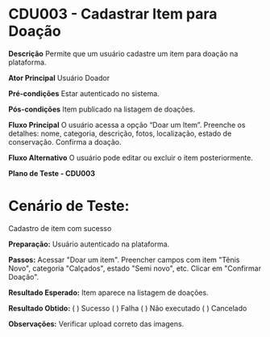 # CDU003 - Cadastrar Item para Doação

**Descrição**
Permite que um usuário cadastre um item para doação na plataforma.

**Ator Principal**
Usuário Doador

**Pré-condições**
Estar autenticado no sistema.

**Pós-condições**
Item publicado na listagem de doações.

**Fluxo Principal**
O usuário acessa a opção “Doar um Item”.
Preenche os detalhes: nome, categoria, descrição, fotos, localização, estado de conservação.
Confirma a doação.

**Fluxo Alternativo**
O usuário pode editar ou excluir o item posteriormente.

**Plano de Teste - CDU003**

# Cenário de Teste:

Cadastro de item com sucesso

**Preparação:**
Usuário autenticado na plataforma.

**Passos:**
Acessar "Doar um item".
Preencher campos com item "Tênis Novo", categoria "Calçados", estado "Semi novo", etc.
Clicar em "Confirmar Doação".

**Resultado Esperado:**
Item aparece na listagem de doações.

**Resultado Obtido:**
( ) Sucesso
( ) Falha
( ) Não executado
( ) Cancelado

**Observações:**
Verificar upload correto das imagens.
